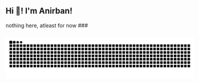 <h2 align="left">Hi 👋! I'm Anirban!</h2>
nothing here, atleast for now
###



###

<div align="left">
  

  <!--   
  <img src="https://cdn.jsdelivr.net/gh/devicons/devicon/icons/python/python-original.svg" height="30" alt="python logo"  />
  <img width="12" />
  <img src="https://cdn.jsdelivr.net/gh/devicons/devicon/icons/csharp/csharp-original.svg" height="30" alt="csharp logo"  />
  <img width="12" />
  <img src="https://cdn.jsdelivr.net/gh/devicons/devicon/icons/cplusplus/cplusplus-original.svg" height="30" alt="cplusplus logo"  />
  <img width="12" />   
  <img src="https://cdn.jsdelivr.net/gh/devicons/devicon/icons/javascript/javascript-original.svg" height="30" alt="javascript logo"  />
  -->



<img src="https://raw.githubusercontent.com/deb07pro/deb07pro/output/snake.svg" alt="Snake animation" />

###
